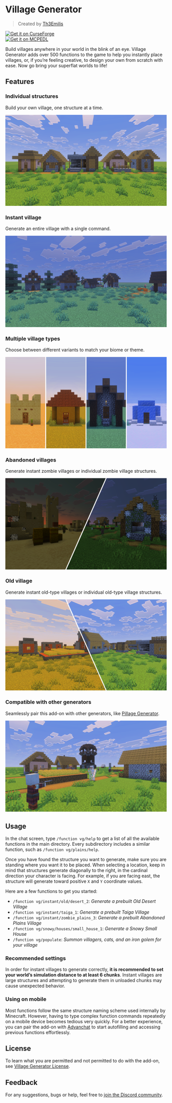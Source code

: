 # Village Generator

> Created by [Th3Emilis](https://github.com/th3emilis)

<a href="https://curseforge.com/minecraft-bedrock/addons/village-generator-function-pack/download"><img src="https://github.com/user-attachments/assets/c7a0cfb3-24bc-4363-a757-903e2d80ca42" height="56" alt="Get it on CurseForge"></a>  
<a href="https://mcpedl.com/village-generator-function-pack/#downloads"><img src="https://github.com/user-attachments/assets/8d2314e9-8706-40e5-aabc-53adc1abe75f" height="56" alt="Get it on MCPEDL"></a>

Build villages anywhere in your world in the blink of an eye. Village Generator adds over 500 functions to the game to help you instantly place villages, or, if you’re feeling creative, to design your own from scratch with ease. Now go bring your superflat worlds to life!

## Features

### Individual structures
Build your own village, one structure at a time.

![Screenshot showing three small houses, a weaponsmith, and a mason’s house along a dirt path.](assets/screenshot_0.png)

### Instant village
Generate an entire village with a single command.

![Screenshot showing an instant Taiga Village.](assets/screenshot_1.png)

### Multiple village types
Choose between different variants to match your biome or theme.

![Screenshot showing small houses from Desert, Savanna, Taiga, and Snowy Villages.](assets/screenshot_2.png)

### Abandoned villages
Generate instant zombie villages or individual zombie village structures.

![Screenshot showing an instant Abandoned Desert Village and an instant Abandoned Plains Village.](assets/screenshot_3.png)

### Old village
Generate instant old-type villages or individual old-type village structures.

![Screenshot showing an instant Old Savanna Village and an instant Old Plains Village.](assets/screenshot_4.png)

### Compatible with other generators
Seamlessly pair this add-on with other generators, like [Pillage Generator](https://github.com/th3emilis/pillage-generator/releases/latest).

![Screenshot showing an instant Plains Village and an instant Pillager Outpost.](assets/screenshot_5.png)

## Usage

In the chat screen, type `/function vg/help` to get a list of all the available functions in the main directory. Every subdirectory includes a similar function, such as `/function vg/plains/help`.

Once you have found the structure you want to generate, make sure you are standing where you want it to be placed. When selecting a location, keep in mind that structures generate diagonally to the right, in the cardinal direction your character is facing. For example, if you are facing east, the structure will generate toward positive `X` and `Y` coordinate values.

Here are a few functions to get you started:
- `/function vg/instant/old/desert_2`: *Generate a prebuilt Old Desert Village*
- `/function vg/instant/taiga_1`: *Generate a prebuilt Taiga Village*
- `/function vg/instant/zombie_plains_3`: *Generate a prebuilt Abandoned Plains Village*
- `/function vg/snowy/houses/small_house_1`: *Generate a Snowy Small House*
- `/function vg/populate`: *Summon villagers, cats, and an iron golem for your village*

### Recommended settings
In order for instant villages to generate correctly, **it is recommended to set your world’s simulation distance to at least 6 chunks**. Instant villages are large structures and attempting to generate them in unloaded chunks may cause unexpected behavior.

### Using on mobile
Most functions follow the same structure naming scheme used internally by Minecraft. However, having to type complex function commands repeatedly on a mobile device becomes tedious very quickly. For a better experience, you can pair the add-on with [Advanchat](https://github.com/th3emilis/advanchat/releases/latest) to start autofilling and accessing previous functions effortlessly.

## License

To learn what you are permitted and not permitted to do with the add-on, see [Village Generator License](LICENSE.md).

## Feedback

For any suggestions, bugs or help, feel free to [join the Discord community](https://discord.gg/skqthyTkBQ).

